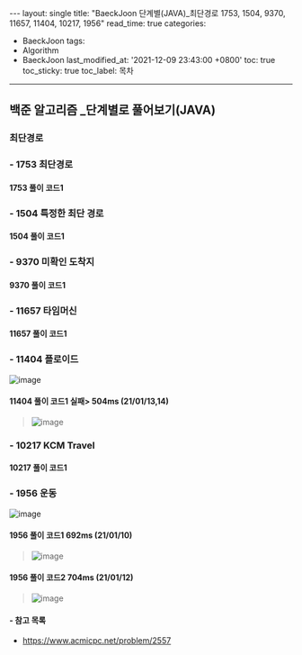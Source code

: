  ﻿---
layout: single
title: "BaeckJoon 단계별(JAVA)_최단경로 1753, 1504, 9370, 11657, 11404, 10217, 1956"
read_time: true
categories:  
 - BaeckJoon 
tags: 
 - Algorithm
 - BaeckJoon 
last_modified_at: '2021-12-09 23:43:00 +0800'
toc: true
toc_sticky: true
toc_label: 목차
---
## 백준 알고리즘 _단계별로 풀어보기(JAVA)
### 최단경로
### - 1753 최단경로

#### 1753 풀이 코드1
>
 
### - 1504 특정한 최단 경로

#### 1504 풀이 코드1 
>

### - 9370 	미확인 도착지

#### 9370 풀이 코드1
>   
 
### - 11657 타임머신

#### 11657 풀이 코드1
>

### - 11404 플로이드
![image](https://user-images.githubusercontent.com/66898243/149351624-d70f7647-460b-4ad2-8a92-9f4a60b95bb5.png)

#### 11404 풀이 코드1 실패> 504ms (21/01/13,14)
>  ![image](https://user-images.githubusercontent.com/66898243/149533124-e2aebd53-9321-4985-8c83-ffbb220ab48e.png)

### - 10217 KCM Travel	

#### 10217 풀이 코드1
>

### - 1956 운동
![image](https://user-images.githubusercontent.com/66898243/148752080-3d25e1d3-e64c-479f-a133-63d06c912cec.png)

#### 1956 풀이 코드1 692ms (21/01/10)
>  ![image](https://user-images.githubusercontent.com/66898243/148753713-937380a7-fc76-41f0-be04-854eccf0b889.png)

#### 1956 풀이 코드2 704ms (21/01/12)
> ![image](https://user-images.githubusercontent.com/66898243/149153612-bdab4211-827d-4929-9e2f-860072801f93.png)


#### - 참고 목록
- https://www.acmicpc.net/problem/2557
